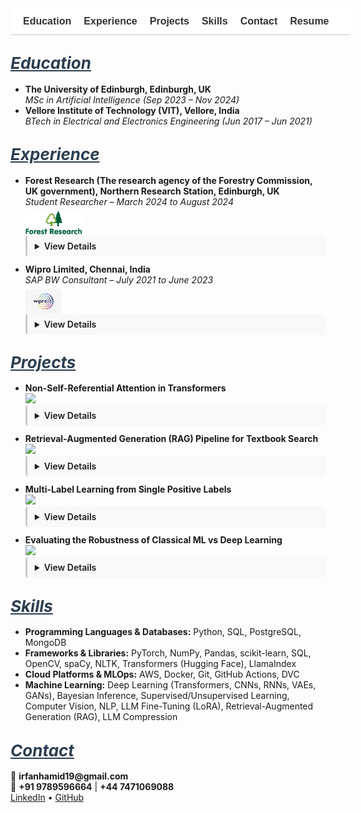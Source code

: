 <!-- Navigation Bar -->
<nav style="position: sticky; top: 0; background-color: #ffffff; padding: 12px 20px; font-family: sans-serif; font-size: 16px; z-index: 999; border-bottom: 1px solid #ccc; white-space: nowrap; overflow-x: auto; display: flex; min-width: 100%;">
  <a href="#education" style="margin-right: 20px; text-decoration: none; font-weight: bold; color: #333;">Education</a>
  <a href="#experience" style="margin-right: 20px; text-decoration: none; font-weight: bold; color: #333;">Experience</a>
  <a href="#projects" style="margin-right: 20px; text-decoration: none; font-weight: bold; color: #333;">Projects</a>
  <a href="#skills" style="margin-right: 20px; text-decoration: none; font-weight: bold; color: #333;">Skills</a>
  <a href="#contact" style="margin-right: 20px; text-decoration: none; font-weight: bold; color: #333;">Contact</a>
  <a href="/assets/resume/Irfan_Resume.pdf" download style="text-decoration: none; font-weight: bold; color: #333;">Resume</a>
</nav>

<!-- CSS -->
<style>
  html {
    scroll-behavior: smooth;
  }
  .section-heading {
    scroll-margin-top: 100px;
    font-size: 26px;
    font-style: italic;
    text-decoration: underline;
    color: #2c3e50;
    margin-top: 40px;
  }
  details {
    transition: all 0.3s ease-in-out;
    overflow: hidden;
    margin-bottom: 12px;
    padding: 8px 12px;
    border-left: 3px solid #ccc;
    background-color: #f9f9f9;
    border-radius: 4px;
  }
  details[open] summary ~ * {
    animation: slideDown 0.3s ease-in-out;
  }
  @keyframes slideDown {
    0% { opacity: 0; transform: translateY(-5px); }
    100% { opacity: 1; transform: translateY(0); }
  }
  summary {
    cursor: pointer;
    font-weight: 600;
  }
</style>

## <span id="education" class="section-heading">Education</span>
<ul>
  <li><strong>The University of Edinburgh, Edinburgh, UK</strong><br><em>MSc in Artificial Intelligence (Sep 2023 – Nov 2024)</em></li>
  <li><strong>Vellore Institute of Technology (VIT), Vellore, India</strong><br><em>BTech in Electrical and Electronics Engineering (Jun 2017 – Jun 2021)</em></li>
</ul>

## <span id="experience" class="section-heading">Experience</span>
<ul>
  <li><strong>Forest Research (The research agency of the Forestry Commission, UK government), Northern Research Station, Edinburgh, UK</strong><br><em>Student Researcher – March 2024 to August 2024</em><br>
    <img src="assets/img/ForestResearch.jpg" alt="Forest Research Logo" style="height: 40px; margin-top: 6px; display: block;">
    <details><summary>View Details</summary><br>
      <ul>
        <li>Conducted an industry-partnered machine learning research with Forest Research for my MSc dissertation, focusing on the classification of tree species in the Forest of Dean using high-resolution multispectral satellite imagery from Planet Labs’ SuperDove 8 satellites.</li>
        <li>Implemented and trained deep learning models, including ResNet-34, DenseNet-40 and Vision Transformers (ViT) to perform species classification. Utilized QGIS for geospatial preprocessing, spatial analysis, and visualization of labelled tree data.</li>
        <li>Performed a comparative evaluation of the models and analyzed classification accuracy across various tree species. Additionally, examined species spectral curves to understand and explain model predictions, highlighting the strengths and limitations in classification performance, contributing to advancements in precise forestry and remote sensing applications.</li>
      </ul>
    </details>
  </li>
  <li><strong>Wipro Limited, Chennai, India</strong><br><em>SAP BW Consultant – July 2021 to June 2023</em><br>
    <img src="assets/img/WIPRO.jpeg" alt="Wipro Logo" style="height: 40px; margin-top: 6px; display: block;">
    <details><summary>View Details</summary><br>
      <ul>
        <li>Designed and optimized SAP BW process chains for Nomad Foods Europe Limited, improving automation and data integration.</li>
        <li>Developed customized SAP BW queries aligned with business KPIs for accurate, actionable reporting.</li>
        <li>Implemented SAP BW/4HANA data provisioning and ETL processes, enhancing BI report performance and operational decision-making.</li>
      </ul>
    </details>
  </li>
</ul>

## <span id="projects" class="section-heading">Projects</span>
<ul>
  <li><strong>Non-Self-Referential Attention in Transformers</strong><br>
    <a href="https://github.com/Irfan-Hamid/Rethinking-Attention-for-Transformers" target="_blank">
      <img src="https://img.shields.io/badge/View_on-GitHub-black?logo=github">
    </a>
    <details><summary>View Details</summary><br>
      <ul>
        <li>Explored modifications to Transformer architecture and developed a method called Non-Self-Referential Attention.</li>
        <li>Driven by the observation that self-attention values (main diagonal of the attention matrix) were often disproportionately high yet minimally informative, this method attenuated those values by a tunable factor to diversify attention distributions and improve performance on tasks like machine translation.</li>
        <li>Applied this approach to the 'en-pt' translation subset of the opus_books dataset, achieving a 2.12% BLEU score improvement.</li>
      </ul>
    </details>
  </li>
  <li><strong>Retrieval-Augmented Generation (RAG) Pipeline for Textbook Search</strong><br>
    <a href="https://github.com/Irfan-Hamid/LLM_RAG_IMPLEMENTATION" target="_blank">
      <img src="https://img.shields.io/badge/View_on-GitHub-black?logo=github">
    </a>
    <details><summary>View Details</summary><br>
      <ul>
        <li>Extracted and preprocessed text from PDF textbooks, formatted it into chunks and converted them into numerical embeddings.</li>
        <li>Designed a vector-based retrieval system to identify and extract relevant text chunks based on user queries.</li>
        <li>Generated context-aware prompts using retrieved passages and utilized LLM (Google/GEMMA-7B-it) to produce accurate, context-driven responses to queries derived from textbook content.</li>
      </ul>
    </details>
  </li>
  <li><strong>Multi-Label Learning from Single Positive Labels</strong><br>
    <a href="https://github.com/Irfan-Hamid/Multi-Label-Learning-from-Single-Positive-Labels" target="_blank">
      <img src="https://img.shields.io/badge/View_on-GitHub-black?logo=github">
    </a>
    <details><summary>View Details</summary><br>
      <ul>
        <li>This project explores the challenge of multi-label classification in settings where each training example is annotated with only a single positive label, despite the presence of multiple applicable labels. In real-world scenarios, especially when the number of potential labels is large, it becomes impractical for human annotators to exhaustively list all relevant labels for each instance. This results in sparsely labeled data that is difficult to learn from using conventional techniques.</li>
        <li>A practical example of this problem arises in species distribution modeling (SDM), where the goal is to predict the presence or absence of species across geographic regions based on limited field observations. In such datasets, only the locations where a species has been observed are recorded, and absence information is typically unavailable, making the task more complex and imbalanced.</li>
        <li>Formulated the task as Single Positive Multi-Label Learning (SPMLL), where each example has only one known label despite multiple possible truths.</li>
        <li>A neural network was trained to perform accurate multi-label inference at test time despite being exposed to only a single positive label per instance during training.</li>
        <li>Introduced a custom loss function called UPL (Up-weighting Positive Label), which increases the contribution of observed labels while handling ambiguity in the unobserved ones.</li>
        <li>The UPL loss resulted in a 72% improvement in performance over standard binary cross-entropy loss across key evaluation metrics.</li>
      </ul>
    </details>
  </li>
  <li><strong>Evaluating the Robustness of Classical ML vs Deep Learning</strong><br>
    <a href="https://github.com/Irfan-Hamid/Robustness-Comparison-Classical-machine-learning-vs.-Deep-Learning-in-Image-Classification" target="_blank">
      <img src="https://img.shields.io/badge/View_on-GitHub-black?logo=github">
    </a>
    <details><summary>View Details</summary><br>
      <ul>
        <li>Investigated the robustness of classical machine learning models compared to deep learning architectures when exposed to real-world variations in image quality.</li>
        <li>Random Forest and Support Vector Machine (SVM) were used as classical baselines, while AlexNet, a convolutional neural network, represented the deep learning approach.</li>
        <li>All models were trained on the clean version of the Sports Balls Multiclass Image Classification dataset from Kaggle, containing over 9,000 images across 15 sports ball categories.</li>
        <li>Robustness testing involved introducing controlled perturbations, including Gaussian noise, blurring, contrast and brightness shifts, occlusion, and salt-and-pepper noise.</li>
        <li>Results showed that classical models deteriorated significantly under noisy conditions, while AlexNet maintained a higher level of performance, demonstrating stronger generalization to distorted inputs.</li>
      </ul>
    </details>
  </li>
</ul>

## <span id="skills" class="section-heading">Skills</span>
<ul>
  <li><strong>Programming Languages & Databases:</strong> Python, SQL, PostgreSQL, MongoDB</li>
  <li><strong>Frameworks & Libraries:</strong> PyTorch, NumPy, Pandas, scikit-learn, SQL, OpenCV, spaCy, NLTK, Transformers (Hugging Face), LlamaIndex</li>
  <li><strong>Cloud Platforms & MLOps:</strong> AWS, Docker, Git, GitHub Actions, DVC</li>
  <li><strong>Machine Learning:</strong> Deep Learning (Transformers, CNNs, RNNs, VAEs, GANs), Bayesian Inference, Supervised/Unsupervised Learning, Computer Vision, NLP, LLM Fine-Tuning (LoRA), Retrieval-Augmented Generation (RAG), LLM Compression</li>
</ul>

## <span id="contact" class="section-heading">Contact</span>
<p>📧 <strong>irfanhamid19@gmail.com</strong><br>
📱 <strong>+91 9789596664</strong> | <strong>+44 7471069088</strong><br>
<a href="https://www.linkedin.com/in/irfan-hamid/">LinkedIn</a> • <a href="https://github.com/Irfan-Hamid">GitHub</a></p>
